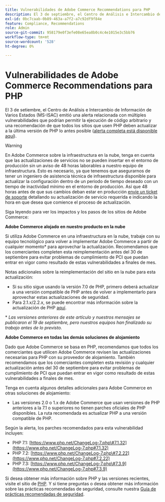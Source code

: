 ```yaml
---
title: Vulnerabilidades de Adobe Commerce Recommendations para PHP
description: El 3 de septiembre, el Centro de Análisis e Intercambio de Información Multiestatal (MS-ISAC) emitió una alerta relacionada con múltiples vulnerabilidades que podrían permitir la ejecución de código arbitrario y una recomendación de que todos los sitios que utilicen PHP deben actualizar a la última versión de PHP lo antes posible ([alerta completa está disponible aquí](https://www.cisecurity.org/advisory/multiple-vulnerabilities-in-php-could-allow-for-arbitrary-code-execution_2019-087/)).
exl-id: 0bc7caab-0b89-463a-a7f2-a7c92df9f84e
feature: Compliance, Recommendations
role: Admin
source-git-commit: 958179e0f3efe08e65ea8b0c4c4e1015e3c5bb76
workflow-type: tm+mt
source-wordcount: '528'
ht-degree: 0%

---
```


# Vulnerabilidades de Adobe Commerce Recommendations para PHP

El 3 de setiembre, el Centro de Análisis e Intercambio de Información de Varios Estados (MS-ISAC) emitió una alerta relacionada con múltiples vulnerabilidades que podrían permitir la ejecución de código arbitrario y una recomendación de que todos los sitios que usen PHP deben actualizar a la última versión de PHP lo antes posible ([alerta completa está disponible aquí](https://www.cisecurity.org/advisory/multiple-vulnerabilities-in-php-could-allow-for-arbitrary-code-execution_2019-087/)).

>[!WARNING]
>
>En Adobe Commerce sobre la infraestructura en la nube, tenga en cuenta que las actualizaciones de servicios no se pueden insertar en el entorno de producción sin un aviso de 48 horas laborables a nuestro equipo de infraestructura. Esto es necesario, ya que tenemos que asegurarnos de tener un ingeniero de asistencia técnica de infraestructura disponible para actualizar la configuración dentro de un periodo de tiempo deseado con un tiempo de inactividad mínimo en el entorno de producción. Así que 48 horas antes de que sus cambios deban estar en producción [envíe un ticket de soporte](/help/help-center-guide/help-center/magento-help-center-user-guide.md#submit-ticket) detallando su actualización de servicio requerida e indicando la hora en que desea que comience el proceso de actualización.

Siga leyendo para ver los impactos y los pasos de los sitios de Adobe Commerce:

**Adobe Commerce alojado en nuestro producto en la nube**

Si utiliza Adobe Commerce en una infraestructura en la nube, trabaje con su equipo tecnológico para volver a implementar Adobe Commerce a partir de cualquier momento\* para aprovechar la actualización. Recomendamos que los comerciantes completen esta reimplementación antes del 30 de septiembre para evitar problemas de cumplimiento de PCI que puedan entrar en vigor como resultado de estas vulnerabilidades a finales de mes.

Notas adicionales sobre la reimplementación del sitio en la nube para esta actualización:

* Si su sitio sigue usando la versión 7.0 de PHP, primero deberá actualizar a una versión compatible de PHP antes de volver a implementarlo para aprovechar estas actualizaciones de seguridad.
* Para 2.1.x/2.2.x, se puede encontrar más información sobre la actualización de PHP [aquí](https://experienceleague.adobe.com/docs/commerce-cloud-service/user-guide/develop/upgrade/commerce-version.html).

\* *Las versiones anteriores de este artículo y nuestros mensajes se publicaron el 19 de septiembre, pero nuestros equipos han finalizado su trabajo antes de lo previsto.*

**Adobe Commerce en todas las demás soluciones de alojamiento**

Dado que Adobe Commerce se basa en PHP, recomendamos que todos los comerciantes que utilicen Adobe Commerce revisen las actualizaciones necesarias para PHP con su proveedor de alojamiento. También recomendamos que los comerciantes completen esta revisión y cualquier actualización antes del 30 de septiembre para evitar problemas de cumplimiento de PCI que puedan entrar en vigor como resultado de estas vulnerabilidades a finales de mes.

Tenga en cuenta algunos detalles adicionales para Adobe Commerce en otras soluciones de alojamiento:

* Las versiones 2.0 o 1.x de Adobe Commerce que usan versiones de PHP anteriores a la 7.1 o superiores no tienen parches oficiales de PHP disponibles. La ruta recomendada es actualizar PHP a una versión compatible de PHP.

Según la alerta, los parches recomendados para esta vulnerabilidad incluyen:

* PHP 7.1: [https://www.php.net/ChangeLog-7.php\#7.1.32](https://www.php.net/ChangeLog-7.php#7.1.32)
* PHP 7.2: [https://www.php.net/ChangeLog-7.php\#7.2.22](https://www.php.net/ChangeLog-7.php#7.2.22)
* PHP 7.3: [https://www.php.net/ChangeLog-7.php\#7.3.9](https://www.php.net/ChangeLog-7.php#7.3.9)

Si desea obtener más información sobre PHP y las versiones recientes, visite el sitio de [PHP](https://www.php.net/). Y si tiene preguntas o desea obtener más información sobre las prácticas recomendadas de seguridad, consulte nuestra [Guía de prácticas recomendadas de seguridad](https://www.adobe.com/content/dam/cc/en/security/pdfs/Adobe-Magento-Commerce-Best-Practices-Guide.pdf).
